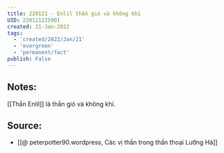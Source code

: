 ```yaml
---
title: 220121 - Enlil thần gió và không khí
UID: 220121225901
created: 21-Jan-2022
tags:
  - 'created/2022/Jan/21'
  - 'evergreen'
  - 'permanent/fact'
publish: False
---
```

## Notes:
[[Thần Enlil]] là thần gió và không khí.

## Source:
- [[@ peterpotter90.wordpress, Các vị thần trong thần thoại Lưỡng Hà]]


